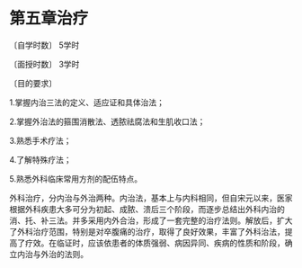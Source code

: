 # 第五章治疗

〔自学时数〕     5学时

〔面授时数〕     3学时 

〔目的要求〕                                                                                 

1.掌握内治三法的定义、适应证和具体治法；                                

2.掌握外治法的箍围消散法、透脓祛腐法和生肌收口法；

3.熟悉手术疗法；

4.了解特殊疗法；

5.熟悉外科临床常用方剂的配伍特点。

外科治疗，分内治与外治两种。内治法，基本上与内科相同，但自宋元以来，医家根据外科疾患大多可分为初起、成脓、溃后三个阶段，而逐步总结出外科内治的消、托、补三法。并多采用内外合治，形成了一套完整的治疗法则。解放后，扩大了外科治疗范围，特别是对卒腹痛的治疗，取得了良好效果，丰富了外科治法，提高了疗效。在临证时，应该依患者的体质强弱、病因异同、疾病的性质和阶段，确立内治与外治的法则。

